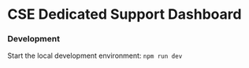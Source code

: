 # CSE Dedicated Support Dashboard

### Development

Start the local development environment: `npm run dev`